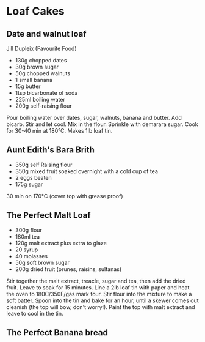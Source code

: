 # Loaf Cakes

## Date and walnut loaf 
Jill Dupleix (Favourite Food)

* 130g chopped dates
* 30g brown sugar
* 50g chopped walnuts
* 1 small banana
* 15g butter
* 1tsp bicarbonate of soda
* 225ml boiling water
* 200g self-raising flour

Pour boiling water over dates, sugar, walnuts, banana and butter. Add bicarb. Stir and let cool. Mix in the flour. Sprinkle with demarara sugar. Cook for 30-40 min at 180°C. Makes 1lb loaf tin.

## Aunt Edith's Bara Brith

* 350g self Raising flour
* 350g mixed fruit soaked overnight with a cold cup of tea
* 2 eggs beaten
* 175g sugar

30 min on 170°C (cover top with grease proof)

## The Perfect Malt Loaf

* 300g flour
* 180ml tea
* 120g malt extract plus extra to glaze
* 20 syrup
* 40 molasses
* 50g soft brown sugar
* 200g dried fruit (prunes, raisins, sultanas) 


Stir together the malt extract, treacle, sugar and tea, then add the dried fruit. Leave to soak for 15 minutes.
Line a 2lb loaf tin with paper and heat the oven to 180C/350F/gas mark four.
Stir flour into the mixture to make a soft batter. Spoon into the tin and bake for an hour, until a skewer comes out cleanish (the top will bow, don't worry!).
Paint the top with malt extract and leave to cool in the tin.

## The Perfect Banana bread

